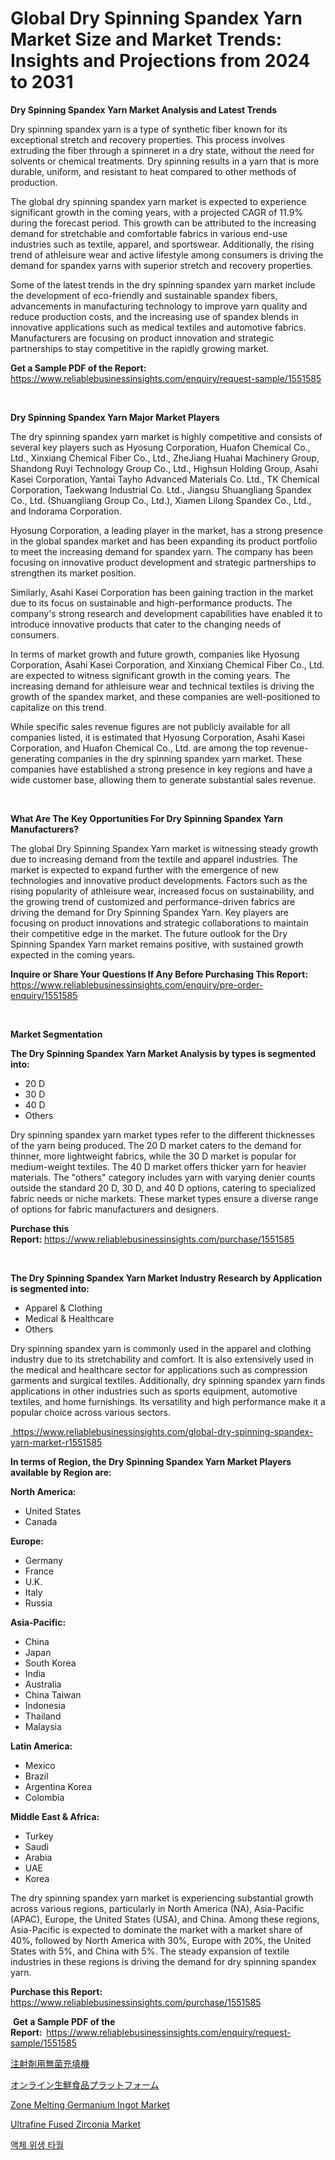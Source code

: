 <p><h1>Global Dry Spinning Spandex Yarn Market Size and Market Trends: Insights and Projections from 2024 to 2031</h1></p><p><strong>Dry Spinning Spandex Yarn Market Analysis and Latest Trends</strong></p>
<p><p>Dry spinning spandex yarn is a type of synthetic fiber known for its exceptional stretch and recovery properties. This process involves extruding the fiber through a spinneret in a dry state, without the need for solvents or chemical treatments. Dry spinning results in a yarn that is more durable, uniform, and resistant to heat compared to other methods of production.</p><p>The global dry spinning spandex yarn market is expected to experience significant growth in the coming years, with a projected CAGR of 11.9% during the forecast period. This growth can be attributed to the increasing demand for stretchable and comfortable fabrics in various end-use industries such as textile, apparel, and sportswear. Additionally, the rising trend of athleisure wear and active lifestyle among consumers is driving the demand for spandex yarns with superior stretch and recovery properties.</p><p>Some of the latest trends in the dry spinning spandex yarn market include the development of eco-friendly and sustainable spandex fibers, advancements in manufacturing technology to improve yarn quality and reduce production costs, and the increasing use of spandex blends in innovative applications such as medical textiles and automotive fabrics. Manufacturers are focusing on product innovation and strategic partnerships to stay competitive in the rapidly growing market.</p></p>
<p><strong>Get a Sample PDF of the Report:&nbsp;</strong> <a href="https://www.reliablebusinessinsights.com/enquiry/request-sample/1551585">https://www.reliablebusinessinsights.com/enquiry/request-sample/1551585</a></p>
<p>&nbsp;</p>
<p><strong>Dry Spinning Spandex Yarn Major Market Players</strong></p>
<p><p>The dry spinning spandex yarn market is highly competitive and consists of several key players such as Hyosung Corporation, Huafon Chemical Co., Ltd., Xinxiang Chemical Fiber Co., Ltd., ZheJiang Huahai Machinery Group, Shandong Ruyi Technology Group Co., Ltd., Highsun Holding Group, Asahi Kasei Corporation, Yantai Tayho Advanced Materials Co. Ltd., TK Chemical Corporation, Taekwang Industrial Co. Ltd., Jiangsu Shuangliang Spandex Co., Ltd. (Shuangliang Group Co., Ltd.), Xiamen Lilong Spandex Co., Ltd., and Indorama Corporation.</p><p>Hyosung Corporation, a leading player in the market, has a strong presence in the global spandex market and has been expanding its product portfolio to meet the increasing demand for spandex yarn. The company has been focusing on innovative product development and strategic partnerships to strengthen its market position.</p><p>Similarly, Asahi Kasei Corporation has been gaining traction in the market due to its focus on sustainable and high-performance products. The company's strong research and development capabilities have enabled it to introduce innovative products that cater to the changing needs of consumers.</p><p>In terms of market growth and future growth, companies like Hyosung Corporation, Asahi Kasei Corporation, and Xinxiang Chemical Fiber Co., Ltd. are expected to witness significant growth in the coming years. The increasing demand for athleisure wear and technical textiles is driving the growth of the spandex market, and these companies are well-positioned to capitalize on this trend.</p><p>While specific sales revenue figures are not publicly available for all companies listed, it is estimated that Hyosung Corporation, Asahi Kasei Corporation, and Huafon Chemical Co., Ltd. are among the top revenue-generating companies in the dry spinning spandex yarn market. These companies have established a strong presence in key regions and have a wide customer base, allowing them to generate substantial sales revenue.</p></p>
<p>&nbsp;</p>
<p><strong>What Are The Key Opportunities For Dry Spinning Spandex Yarn Manufacturers?</strong></p>
<p><p>The global Dry Spinning Spandex Yarn market is witnessing steady growth due to increasing demand from the textile and apparel industries. The market is expected to expand further with the emergence of new technologies and innovative product developments. Factors such as the rising popularity of athleisure wear, increased focus on sustainability, and the growing trend of customized and performance-driven fabrics are driving the demand for Dry Spinning Spandex Yarn. Key players are focusing on product innovations and strategic collaborations to maintain their competitive edge in the market. The future outlook for the Dry Spinning Spandex Yarn market remains positive, with sustained growth expected in the coming years.</p></p>
<p><strong>Inquire or Share Your Questions If Any Before Purchasing This Report:</strong> <a href="https://www.reliablebusinessinsights.com/enquiry/pre-order-enquiry/1551585">https://www.reliablebusinessinsights.com/enquiry/pre-order-enquiry/1551585</a></p>
<p>&nbsp;</p>
<p><strong>Market Segmentation</strong></p>
<p><strong>The Dry Spinning Spandex Yarn Market Analysis by types is segmented into:</strong></p>
<p><ul><li>20 D</li><li>30 D</li><li>40 D</li><li>Others</li></ul></p>
<p><p>Dry spinning spandex yarn market types refer to the different thicknesses of the yarn being produced. The 20 D market caters to the demand for thinner, more lightweight fabrics, while the 30 D market is popular for medium-weight textiles. The 40 D market offers thicker yarn for heavier materials. The "others" category includes yarn with varying denier counts outside the standard 20 D, 30 D, and 40 D options, catering to specialized fabric needs or niche markets. These market types ensure a diverse range of options for fabric manufacturers and designers.</p></p>
<p><strong>Purchase this Report:&nbsp;</strong><a href="https://www.reliablebusinessinsights.com/purchase/1551585">https://www.reliablebusinessinsights.com/purchase/1551585</a></p>
<p>&nbsp;</p>
<p><strong>The Dry Spinning Spandex Yarn Market Industry Research by Application is segmented into:</strong></p>
<p><ul><li>Apparel & Clothing</li><li>Medical & Healthcare</li><li>Others</li></ul></p>
<p><p>Dry spinning spandex yarn is commonly used in the apparel and clothing industry due to its stretchability and comfort. It is also extensively used in the medical and healthcare sector for applications such as compression garments and surgical textiles. Additionally, dry spinning spandex yarn finds applications in other industries such as sports equipment, automotive textiles, and home furnishings. Its versatility and high performance make it a popular choice across various sectors.</p></p>
<p><a href="https://www.reliablebusinessinsights.com/global-dry-spinning-spandex-yarn-market-r1551585">&nbsp;https://www.reliablebusinessinsights.com/global-dry-spinning-spandex-yarn-market-r1551585</a></p>
<p><strong>In terms of Region, the Dry Spinning Spandex Yarn Market Players available by Region are:</strong></p>
<p>
    <p> <strong> North America: </strong>
        <ul>
            <li>United States</li>
            <li>Canada</li>
        </ul>
        </p> 
    <p> <strong> Europe: </strong>
        <ul>
            <li>Germany</li>
            <li>France</li>
            <li>U.K.</li>
            <li>Italy</li>
            <li>Russia</li>
        </ul>
        </p> 
    <p> <strong> Asia-Pacific: </strong>
        <ul>
            <li>China</li>
            <li>Japan</li>
            <li>South Korea</li>
            <li>India</li>
            <li>Australia</li>
            <li>China Taiwan</li>
            <li>Indonesia</li>
            <li>Thailand</li>
            <li>Malaysia</li>
        </ul>
        </p> 
    <p> <strong> Latin America: </strong>
        <ul>
            <li>Mexico</li>
            <li>Brazil</li>
            <li>Argentina Korea</li>
            <li>Colombia</li>
        </ul>
        </p> 
    <p> <strong> Middle East & Africa: </strong>
        <ul>
            <li>Turkey</li>
            <li>Saudi</li>
            <li>Arabia</li>
            <li>UAE</li>
            <li>Korea</li>
        </ul>
    </p>
    </p>
<p><p>The dry spinning spandex yarn market is experiencing substantial growth across various regions, particularly in North America (NA), Asia-Pacific (APAC), Europe, the United States (USA), and China. Among these regions, Asia-Pacific is expected to dominate the market with a market share of 40%, followed by North America with 30%, Europe with 20%, the United States with 5%, and China with 5%. The steady expansion of textile industries in these regions is driving the demand for dry spinning spandex yarn.</p></p>
<p><strong>Purchase this Report: </strong><a href="https://www.reliablebusinessinsights.com/purchase/1551585">https://www.reliablebusinessinsights.com/purchase/1551585</a></p>
<p>&nbsp;<strong>Get a Sample PDF of the Report:&nbsp;&nbsp;</strong><a href="https://www.reliablebusinessinsights.com/enquiry/request-sample/1551585">https://www.reliablebusinessinsights.com/enquiry/request-sample/1551585</a></p>
<p><strong></strong></p>
<p><p><a href="https://github.com/dathomson6534/Market-Research-Report-List-1/blob/main/3693948136269.md">注射剤用無菌充填機</a></p><p><a href="https://github.com/BoydYundt1/Market-Research-Report-List-1/blob/main/5701122136270.md">オンライン生鮮食品プラットフォーム</a></p><p><a href="https://github.com/isharif044/Market-Research-Report-List-1/blob/main/zone-melting-germanium-ingot-market.md">Zone Melting Germanium Ingot Market</a></p><p><a href="https://github.com/fauzi1101fauzi/Market-Research-Report-List-1/blob/main/ultrafine-fused-zirconia-market.md">Ultrafine Fused Zirconia Market</a></p><p><a href="https://github.com/AnthonyWratten/Market-Research-Report-List-1/blob/main/5228046141791.md">액체 위생 타월</a></p></p>